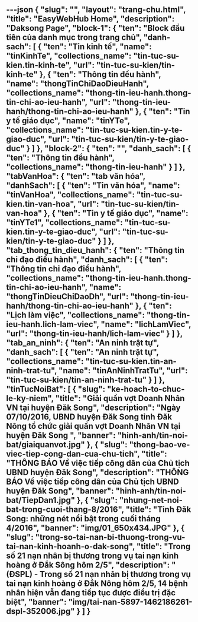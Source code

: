 ---json
{
    "slug": "",
    "layout": "trang-chu.html",
    "title": "EasyWebHub Home",
    "description": "Daksong Page",
    "block-1": {
        "ten": "Block đầu tiên của danh mục trong trang chủ",
        "danh-sach": [
            {
                "ten": "Tin kinh tế",
                "name": "tinKinhTe",
                "collections_name": "tin-tuc-su-kien.tin-kinh-te",
                "url": "tin-tuc-su-kien/tin-kinh-te"
            },
            {
                "ten": "Thông tin đều hành",
                "name": "thongTinChiDaoDieuHanh",
                "collections_name": "thong-tin-ieu-hanh.thong-tin-chi-ao-ieu-hanh",
                "url": "thong-tin-ieu-hanh/thong-tin-chi-ao-ieu-hanh"
            },
            {
                "ten": "Tin y tế giáo dục",
                "name": "tinYTe",
                "collections_name": "tin-tuc-su-kien.tin-y-te-giao-duc",
                "url": "tin-tuc-su-kien/tin-y-te-giao-duc"
            }
        ]
    },
    "block-2": {
        "ten": "",
        "danh_sach": [
            {
                "ten": "Thông tin đều hành",
                "collections_name": "thong-tin-ieu-hanh"
            }
        ]
    },
    "tabVanHoa": {
        "ten": "tab văn hóa",
        "danhSach": [
            {
                "ten": "Tin văn hóa",
                "name": "tinVanHoa",
                "collections_name": "tin-tuc-su-kien.tin-van-hoa",
                "url": "tin-tuc-su-kien/tin-van-hoa"
            },
            {
                "ten": "Tin y tế giáo dục",
                "name": "tinYTe1",
                "collections_name": "tin-tuc-su-kien.tin-y-te-giao-duc",
                "url": "tin-tuc-su-kien/tin-y-te-giao-duc"
            }
        ]
    },
    "tab_thong_tin_dieu_hanh": {
        "ten": "Thông tin chỉ đạo điều hành",
        "danh_sach": [
            {
                "ten": "Thông tin chỉ đạo điều hành",
                "collections_name": "thong-tin-ieu-hanh.thong-tin-chi-ao-ieu-hanh",
                "name": "thongTinDieuChiDaoDh",
                "url": "thong-tin-ieu-hanh/thong-tin-chi-ao-ieu-hanh"
            },
            {
                "ten": "Lịch làm việc",
                "collections_name": "thong-tin-ieu-hanh.lich-lam-viec",
                "name": "lichLamViec",
                "url": "thong-tin-ieu-hanh/lich-lam-viec"
            }
        ]
    },
    "tab_an_ninh": {
        "ten": "An ninh trật tự",
        "danh_sach": [
            {
                "ten": "An ninh trật tự",
                "collections_name": "tin-tuc-su-kien.tin-an-ninh-trat-tu",
                "name": "tinAnNinhTratTu",
                "url": "tin-tuc-su-kien/tin-an-ninh-trat-tu"
            }
        ]
    },
    "tinTucNoiBat": [
        {
            "slug": "ke-hoach-to-chuc-le-ky-niem",
            "title": "Giải quần vợt Doanh Nhân VN tại huyện Đăk Song",
            "description": "Ngày 07/10/2016, UBND huyện Đăk Song tỉnh Đăk Nông tổ chức giải quần vợt Doanh Nhân VN tại huyện Đăk Song ",
            "banner": "hinh-anh/tin-noi-bat/giaiquanvot.jpg"
        },
        {
            "slug": "thong-bao-ve-viec-tiep-cong-dan-cua-chu-tich",
            "title": "THÔNG BÁO Về việc tiếp công dân của Chủ tịch UBND huyện Đăk Song",
            "description": "THÔNG BÁO Về việc tiếp công dân của Chủ tịch UBND huyện Đăk Song",
            "banner": "hinh-anh/tin-noi-bat/TiepDan1.jpg"
        },
        {
            "slug": "nhung-net-noi-bat-trong-cuoi-thang-8/2016",
            "title": "Tỉnh Đăk Song: những nét nổi bật trong cuối tháng 4/2016",
            "banner": "img/01_650x434.JPG"
        },
        {
            "slug": "trong-so-tai-nan-bi-thuong-trong-vu-tai-nan-kinh-hoanh-o-dak-song",
            "title": "Trong số 21 nạn nhân bị thương trong vụ tai nạn kinh hoàng ở Đắk Sông hôm 2/5",
            "description": "(ĐSPL) - Trong số 21 nạn nhân bị thương trong vụ tai nạn kinh hoàng ở Đắk Nông hôm 2/5, 14 bệnh nhân hiện vẫn đang tiếp tục được điều trị đặc biệt",
            "banner": "img/tai-nan-5897-1462186261-dspl-352006.jpg"
        }
    ]
}
---
